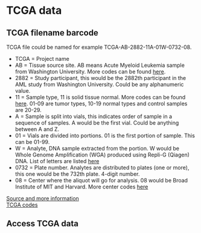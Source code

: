 # TCGA data

## TCGA filename barcode

TCGA file could be named for example TCGA-AB-2882-11A-01W-0732-08.
* TCGA = Project name
* AB = Tissue source site. AB means Acute Myeloid Leukemia sample from Washington University. More codes can be found
[here](https://gdc.cancer.gov/resources-tcga-users/tcga-code-tables/tissue-source-site-codes).
* 2882 = Study participant, this would be the 2882th participant in the AML study from Washington University. Could be any alphanumeric value.
* 11 = Sample type, 11 is solid tissue normal. More codes can be found
[here](https://gdc.cancer.gov/resources-tcga-users/tcga-code-tables/sample-type-codes). 01-09 are tumor types, 10-19 normal types and 
control samples are 20-29.
* A = Sample is split into vials, this indicates order of sample in a sequence of samples. A would be the first vial. 
Could be anything between A and Z.
* 01 = Vials are divided into portions. 01 is the first portion of sample. This can be 01-99.
* W = Analyte, DNA sample extracted from the portion. W would be Whole Genome Amplification (WGA) produced using Repli-G (Qiagen) DNA. 
List of letters are listed [here](https://gdc.cancer.gov/resources-tcga-users/tcga-code-tables/portion-analyte-codes)
* 0732 = Plate number. Analytes are distributed to plates (one or more), this one would be the 732th plate. 4-digit number.
* 08 = Center where the aliquot will go for analysis. 08 would be Broad Institute of MIT and Harvard. More center codes 
[here](https://gdc.cancer.gov/resources-tcga-users/tcga-code-tables/center-codes)

[Source and more information](https://docs.gdc.cancer.gov/Encyclopedia/pages/TCGA_Barcode/)  
[TCGA codes](https://gdc.cancer.gov/resources-tcga-users/tcga-code-tables)

## Access TCGA data
